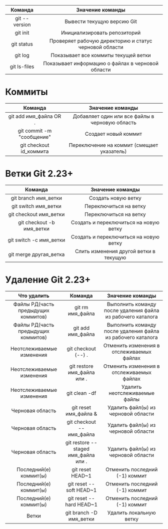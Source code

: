 |         Команда         |                    Значение команды                    | 
|:-----------------------:|:------------------------------------------------------:|
|      git --version      |               Вывести текущую версию Git               |
|        git init         |              Инициализировать репозиторий              |
|       git status        | Проверяет рабочую директорию и статус черновой области |
|         git log         |          Показывает все коммиты текущей ветки          |
|      git ls-files       |   Показывает информацию о файлах в черновой области    |

# Коммиты
|          Команда          |                    Значение команды                    | 
|:-------------------------:|:------------------------------------------------------:|
|  git add имя_файла OR .   |    Добавляет один или все файлы в черновую область     |
| git commit -m "сообщение" |                  Создает новый коммит                  |
|  git checkout id_коммита  |       Переключение на коммит (смещает указатель)       |

# Ветки Git 2.23+
|          Команда          |            Значение команды            | 
|:-------------------------:|:--------------------------------------:|
|   git branch имя_ветки    |          Создать новую ветку           |
|   git switch имя_ветки    |         Переключиться на ветку         |
|  git checkout имя_ветки   |         Переключиться на ветку         |
| git checkout -b имя_ветки | Создать и переключиться на новую ветку |
|  git switch -c имя_ветки  | Создать и переключиться на новую ветку |
|  git merge другая_ветка   | Слить изменения другой ветки в текущую |

# Удаление Git 2.23+
|             Что удалить             |               Команда                |                      Значение команды                       | 
|:-----------------------------------:|:------------------------------------:|:-----------------------------------------------------------:|
| Файлы РД(часть предыдущих коммитов) |           git rm имя_файла           | Выполнить команду после удаления файла из рабочего каталога |
| Файлы РД(часть предыдущих коммитов) |          git add имя_файла           | Выполнить команду после удаления файла из рабочего каталога |
|      Неотслеживаемые изменения      |         git checkout (--) .          |          Отменить изменения в отслеживаемых файлах          |
|      Неотслеживаемые изменения      |     git restore имя_файла или .      |          Отменить изменения в отслеживаемых файлах          |
|      Неотслеживаемые изменения      |            git clean -df             |                Удалить неотслеживаемые файлы                |
|          Черновая область           |        git reset имя_файла &         |             Удалить файл(ы) из черновой области             |
|          Черновая область           |      git checkout -- имя_файла       |             Удалить файл(ы) из черновой области             |
|          Черновая область           | git restore --staged имя_файла или . |             Удалить файл(ы) из черновой области             |
|       Последний(е) коммит(ы)        |           git reset HEAD~1           |               Отменить последний (-1) коммит                |
|       Последний(е) коммит(ы)        |       git reset --soft HEAD~1        |               Отменить последний (-1) коммит                |
|       Последний(е) коммит(ы)        |       git reset --hard HEAD~1        |               Отменить последний (-1) коммит                |
|                Ветки                |       git branch -D имя_ветки        |                   Удалить локальную ветку                   |